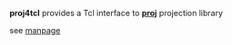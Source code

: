 __proj4tcl__ provides a  Tcl interface to **[proj](https://proj.org)** projection library

see [manpage](doc/proj.md)
